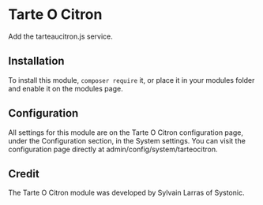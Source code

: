 
# Tarte O Citron

Add the tarteaucitron.js service.


## Installation

To install this module, `composer require` it, or place it in your modules
folder and enable it on the modules page.


## Configuration

All settings for this module are on the Tarte O Citron configuration page, under the
Configuration section, in the System settings. You can visit the
configuration page directly at admin/config/system/tarteocitron.


## Credit

The Tarte O Citron module was developed by Sylvain Larras of Systonic.
